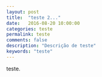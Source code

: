 ```yaml
---
layout: post
title:  "teste 2..."
date:   2016-08-20 10:00:00
categories: teste
permalink: teste
comments: false
description: "Descrição de teste"
keywords: "teste"
---
```


teste.